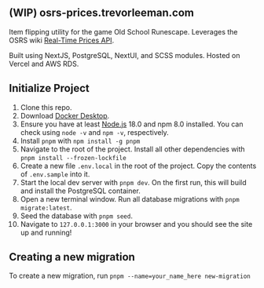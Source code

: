 ## (WIP) osrs-prices.trevorleeman.com

Item flipping utility for the game Old School Runescape. Leverages the OSRS wiki [Real-Time Prices API](https://oldschool.runescape.wiki/w/RuneScape:Real-time_Prices).

Built using NextJS, PostgreSQL, NextUI, and SCSS modules. Hosted on Vercel and AWS RDS.

## Initialize Project

1. Clone this repo.
2. Download [Docker Desktop](https://www.docker.com/products/docker-desktop/).
3. Ensure you have at least [Node.js](https://nodejs.org/en/download/) 18.0 and npm 8.0 installed. You can check using `node -v` and `npm -v`, respectively.
4. Install `pnpm` with `npm install -g pnpm`
5. Navigate to the root of the project. Install all other dependencies with `pnpm install --frozen-lockfile`
6. Create a new file `.env.local` in the root of the project. Copy the contents of `.env.sample` into it.
7. Start the local dev server with `pnpm dev`. On the first run, this will build and install the PostgreSQL container.
8. Open a new terminal window. Run all database migrations with `pnpm migrate:latest`.
9. Seed the database with `pnpm seed`.
10. Navigate to `127.0.0.1:3000` in your browser and you should see the site up and running!

## Creating a new migration

To create a new migration, run `pnpm --name=your_name_here new-migration`
